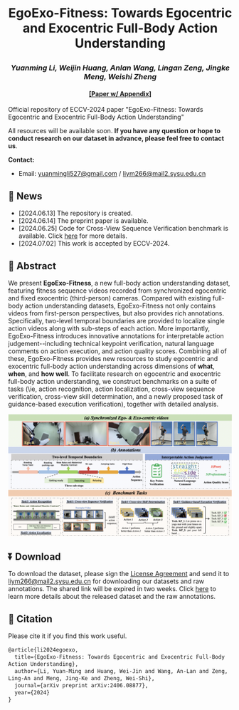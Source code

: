 # <p align="center">EgoExo-Fitness: Towards Egocentric and Exocentric Full-Body Action Understanding</p>

### <p align="center">*Yuanming Li, Weijin Huang, Anlan Wang, Lingan Zeng, Jingke Meng, Weishi Zheng*</p>

#### <p align="center">[[Paper w/ Appendix]](https://arxiv.org/abs/2406.08877) </p>

Official repository of ECCV-2024 paper "EgoExo-Fitness: Towards Egocentric and Exocentric Full-Body Action Understanding"

All resources will be available soon. **If you have any question or hope to conduct research on our dataset in advance, please feel free to contact us**.

**Contact:** 
- Email: yuanmingli527@gmail.com / liym266@mail2.sysu.edu.cn

## 💬 News
- [2024.06.13] The repository is created.
- [2024.06.14] The preprint paper is available.
- [2024.06.25] Code for Cross-View Sequence Verification benchmark is available. Click [here](./CVSV_benchmark/README.md) for more details.
- [2024.07.02] This work is accepted by ECCV-2024.

## :paperclip: Abstract
We present **EgoExo-Fitness**, a new full-body action understanding dataset, featuring fitness sequence videos recorded from synchronized egocentric and fixed exocentric (third-person) cameras. Compared with existing full-body action understanding datasets, EgoExo-Fitness not only contains videos from first-person perspectives, but also provides rich annotations. Specifically, two-level temporal boundaries are provided to localize single action videos along with sub-steps of each action. More importantly, EgoExo-Fitness introduces innovative annotations for interpretable action judgement--including technical keypoint verification, natural language comments on action execution, and action quality scores. Combining all of these, EgoExo-Fitness provides new resources to study egocentric and exocentric full-body action understanding across dimensions of **what**, **when**, and **how well**. To facilitate research on egocentric and exocentric full-body action understanding, we construct benchmarks on a suite of tasks (\ie, action recognition, action localization, cross-view sequence verification, cross-view skill determination, and a newly proposed task of guidance-based execution verification), together with detailed analysis.

 ![](./img/dataset_intro.png)

## ⏬ Download
To download the dataset, please sign the [License Agreement](./License_Agreement.pdf) and send it to liym266@mail2.sysu.edu.cn for downloading our datasets and raw annotations. The shared link will be expired in two weeks. Click [here](./Raw_annotations/README.md) to learn more details about the released dataset and the raw annotations.


## 📑 Citation
Please cite it if you find this work useful.
```
@article{li2024egoexo,
  title={EgoExo-Fitness: Towards Egocentric and Exocentric Full-Body Action Understanding},
  author={Li, Yuan-Ming and Huang, Wei-Jin and Wang, An-Lan and Zeng, Ling-An and Meng, Jing-Ke and Zheng, Wei-Shi},
  journal={arXiv preprint arXiv:2406.08877},
  year={2024}
}
```
